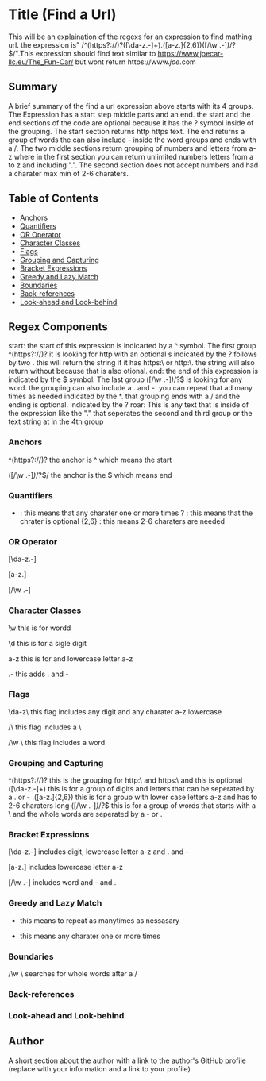 # Title (Find a Url)


This will be an explaination of the regexs for an expression to find mathing url. the expression is" /^(https?:\/\/)?([\da-z\.-]+)\.([a-z\.]{2,6})([\/\w \.-]*)*\/?$/".This expression should find text similar to https://www.joecar-llc.eu/The_Fun-Car/ but wont return https://www.*joe*.com

## Summary

A brief summary of the find a url expression above starts with its 4 groups. The Expression has a start step middle parts and an end. the start and the end sections of the code are optional because it has the ? symbol inside of the grouping. The start section returns http https text. The end returns a group of words the can also include - inside the word groups and ends with a /. The two middle sections return grouping of numbers and letters from a-z where in the first section you can return unlimited numbers letters from a to z and including ".". The second section does not accept numbers and had a charater max min of 2-6 charaters. 



## Table of Contents

- [Anchors](#anchors)
- [Quantifiers](#quantifiers)
- [OR Operator](#or-operator)
- [Character Classes](#character-classes)
- [Flags](#flags)
- [Grouping and Capturing](#grouping-and-capturing)
- [Bracket Expressions](#bracket-expressions)
- [Greedy and Lazy Match](#greedy-and-lazy-match)
- [Boundaries](#boundaries)
- [Back-references](#back-references)
- [Look-ahead and Look-behind](#look-ahead-and-look-behind)

## Regex Components
start:  the start of this expression is indicarted by a ^ symbol. The first group ^(https?:\/\/)? it is looking for http with an optional s indicated by the ? follows by two \. this will return the string if it has https:\\ or http:\\. the string will also return without because that is also otional.
end: the end of this expression is indicated by the $ symbol. The last group ([\/\w \.-]*)*\/?$ is looking for any word. the grouping can also include a . and -. you can repeat that ad many times as needed indicated by the *. that grouping ends with a / and the ending is optional. indicated by the ?
roar: This is any text that is inside of the expression like the "." that seperates the second and third group or the text string at in the 4th group 

### Anchors
^(https?:\/\/)? the anchor is ^ which means the start 

([\/\w \.-]*)*\/?$/ the anchor is the $ which means end 
### Quantifiers
+ : this means that any charater one or more times 
? : this means that the chrater is optional
{2,6} : this means 2-6 charaters are needed 

### OR Operator
[\da-z\.-]

[a-z\.]

[\/\w \.-]

### Character Classes
\w  this is for wordd 

\d this is for a sigle digit

a-z this is for and lowercase letter a-z

\.- this adds . and -

### Flags
\da-z\ this flag includes any digit and any charater a-z lowercase

\/\ this flag includes a \

\/\w \ this flag includes a word 

### Grouping and Capturing
^(https?:\/\/)?  this is the grouping for http:\\ and   https:\\ and this is optional
([\da-z\.-]+) this is for a group of digits and letters that can be seperated by a . or -
\.([a-z\.]{2,6}) this is for a group with lower case letters a-z and has to 2-6 charaters long 
([\/\w \.-]*)*\/?$ this is for a group of words that starts with a \ and the whole words are seperated by a - or . 

### Bracket Expressions
[\da-z\.-]  includes digit, lowercase letter a-z and . and -

[a-z\.]  includes lowercase letter a-z

[\/\w \.-] includes word and - and .
### Greedy and Lazy Match
*  this means to repeat as manytimes as nessasary 
+ this means any charater one or more times 

### Boundaries
\/\w \ searches for whole words after a /
### Back-references

### Look-ahead and Look-behind

## Author

A short section about the author with a link to the author's GitHub profile (replace with your information and a link to your profile)
